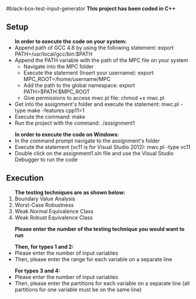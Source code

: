#black-box-test-input-generator
<b>This project has been coded in C++</b>
<h2>Setup</h2>
<ul>
<b>In order to execute the code on your system:</b>
<li>Append path of GCC 4.8 by using the following statement: export PATH=/usr/local/gcc/bin:$PATH</li>
<li>Append the PATH variable with the path of the MPC file on your system
<ul>
<li>Navigate into the MPC folder</li>
<li>Execute the statement (Insert your username): export MPC_ROOT=/home/username/MPC</li>
<li>Add the path to the global namespace: export PATH=$PATH:$MPC_ROOT</li>
<li>Give permissions to access mwc.pl file: chmod +x mwc.pl</li>
</ul>
</li>
<li>Get into the assignment's folder and execute the statement: mwc.pl -type make -features cpp11=1</li>
<li>Execute the command: make</li>
<li>Run the project with the command: ./assignment1</li>
</ul>
<ul>
<b>In order to execute the code on Windows:</b>
<li>In the command prompt navigate to the assignment's folder</li>
<li>Execute the statement (vc11 is for Visual Studio 2012): mwc.pl -type vc11</li>
<li>Double click on the assignment1.sln file and use the Visual Studio Debugger to run the code</li>
</ul>
<h2>Execution</h2>
<ol start=1>
<b>The testing techniques are as shown below:</b>
<li>Boundary Value Analysis</li>
<li>Worst-Case Robustness</li>
<li>Weak Normal Equivalence Class</li>
<li>Weak Robust Equivalence Class</li>
</ol>
<ul><b>Please enter the number of the testing technique you would want to run</b></ul>
<ul>
<b>Then, for types 1 and 2:</b>
<li>Please enter the number of input variables</li>
<li>Then, please enter the range for each variable on a separate line</li>
</ul>
<ul>
<b>For types 3 and 4:</b>
<li>Please enter the number of input variables</li>
<li>Then, please enter the partitions for each variable on a separate line (all partitions for one variable must be on the same line)</li>
</ul>
